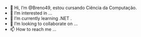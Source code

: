 - 👋 Hi, I’m @Breno49, estou cursando Ciência da  Computação.
- 👀 I’m interested in ...
- 🌱 I’m currently learning  .NET .
- 💞️ I’m looking to collaborate on ...
- 📫 How to reach me ...

<!---
Breno49/Breno49 is a ✨ special ✨ repository because its `README.md` (this file) appears on your GitHub profile.
You can click the Preview link to take a look at your changes.
--->
